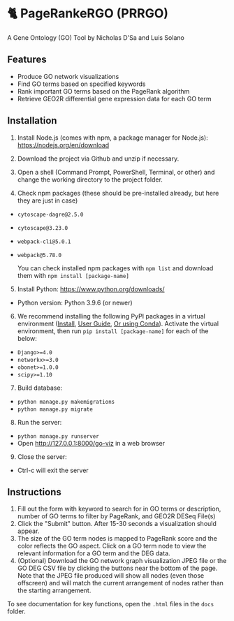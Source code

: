# 🐈 PageRankeRGO (PRRGO)
A Gene Ontology (GO) Tool by Nicholas D'Sa and Luis Solano

## Features
* Produce GO network visualizations
* Find GO terms based on specified keywords
* Rank important GO terms based on the PageRank algorithm
* Retrieve GEO2R differential gene expression data for each GO term

## Installation
1. Install Node.js (comes with npm, a package manager for Node.js): https://nodejs.org/en/download

2. Download the project via Github and unzip if necessary.

3. Open a shell (Command Prompt, PowerShell, Terminal, or other) and change the working directory to the project folder.

4. Check npm packages (these should be pre-installed already, but here they are just in case)
* `cytoscape-dagre@2.5.0`
* `cytoscape@3.23.0`
* `webpack-cli@5.0.1`
* `webpack@5.78.0`

  You can check installed npm packages with `npm list` and download them with `npm install [package-name]`

5. Install Python: https://www.python.org/downloads/
* Python version: Python 3.9.6 (or newer)

6. We recommend installing the following PyPI packages in a virtual environment ([Install](https://virtualenv.pypa.io/en/latest/installation.html), [User Guide](https://virtualenv.pypa.io/en/latest/user_guide.html), [Or using Conda](https://conda.io/projects/conda/en/latest/user-guide/tasks/manage-environments.html#creating-an-environment-with-commands)). Activate the virtual environment, then run `pip install [package-name]` for each of the below:
* `Django>=4.0`
* `networkx>=3.0`
* `obonet>=1.0.0`
* `scipy>=1.10`

7. Build database:
* `python manage.py makemigrations`
* `python manage.py migrate`

8. Run the server:
* `python manage.py runserver`
* Open http://127.0.0.1:8000/go-viz in a web browser

9. Close the server:
* Ctrl-c will exit the server

## Instructions
1. Fill out the form with keyword to search for in GO terms or description, number of GO terms to filter by PageRank, and GEO2R DESeq File(s)
2. Click the "Submit" button. After 15-30 seconds a visualization should appear.
3. The size of the GO term nodes is mapped to PageRank score and the color reflects the GO aspect. Click on a GO term node to view the relevant information for a GO term and the DEG data.
4. (Optional) Download the GO network graph visualization JPEG file or the GO DEG CSV file by clicking the buttons near the bottom of the page. Note that the JPEG file produced will show all nodes (even those offscreen) and will match the current arrangement of nodes rather than the starting arrangement.

To see documentation for key functions, open the `.html` files in the `docs` folder.
